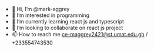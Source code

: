- 👋 Hi, I’m @mark-aggrey
- 👀 I’m interested in programming
- 🌱 I’m currently learning react js and typescript
- 💞️ I’m looking to collaborate on react js project
- 📫 How to reach me ce-maggrey2421@st.umat.edu.gh / +233554743530

<!---
mark-aggrey/mark-aggrey is a ✨ special ✨ repository because its `README.md` (this file) appears on your GitHub profile.
You can click the Preview link to take a look at your changes.
--->
